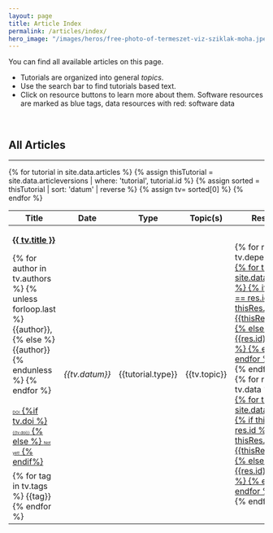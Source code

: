 ```yaml
---
layout: page
title: Article Index 
permalink: /articles/index/
hero_image: "/images/heros/free-photo-of-termeszet-viz-sziklak-moha.jpeg"
---
```



<!-- Read in dependencies for the table -->
<script src="{{site.url}}{{site.baseurl}}/assets/js/jquery-3.7.0.js"></script>  <!--Add JQuery-->
<script src="{{site.url}}{{site.baseurl}}/assets/js/jquery.dataTables.min.js"></script>
<link rel="stylesheet" type="text/css" href="{{site.url}}{{site.baseurl}}/assets/css/jquery.dataTables.min.css" />



<div class="content" markdown="1">
You can find all available articles on this page.
  
- Tutorials are organized into general *topics*. 
- Use the search bar to find tutorials based text.
- Click on resource buttons to learn more about them. Software resources are marked as blue tags, data resources with red: <span class="tag is-info">software</span> <span class="tag is-danger">data</span>

</div>

<br>

<div class="box">
  <h2 id="tutorials">All Articles</h2>
  <hr>
  <!-- Filter out the relevant tutorials-->

  <table class="display" id="my-table">
	<thead>
		<tr><th>Title</th><th>Date</th><th>Type</th><th>Topic(s)</th><th>Resources</th></tr>
	</thead>
	<tbody>
	<!-- go through all ttutorials -->
	  {% for tutorial in site.data.articles %}
		  <!-- find versions of this article -->
		{% assign thisTutorial = site.data.articleversions | where: 'tutorial', tutorial.id %}
		<!-- sort them by date and reverse, first is mot up-to-date -->
		{% assign sorted = thisTutorial | sort: 'datum' | reverse %}
		{% assign tv= sorted[0] %}
		  <tr style="min-height:200px">
			<td style="text-align: left"> 
				<div class="columns">
				<div class="column is-9">
				<a href="{{site.url}}{{site.baseurl}}/articles/{{tv.tutorial}}-{{tv.version}}.html">
				<p><strong>{{ tv.title }} </strong></p>
				</a>
				<div>
				{% for author in tv.authors %}
					{% unless forloop.last %}
						{{author}},&nbsp;
					{% else %}
						{{author}}
					{% endunless %}
				{% endfor %}
				</div>
				<p></p>
			  <div class="field is-grouped is-grouped-multiline">
			    <a href="https://doi.org/{{tv.doi}}">
					<div class="control">
						<div class="tags has-addons" style="margin-bottom:8px;flex-wrap:nowrap;padding-top:0.25rem">
							<span class="tag is-dark is-small" style="font-size:0.5rem">DOI</span>
							{%if tv.doi %}
							<span class="tag is-info is-small" style="font-size:0.5rem">{{tv.doi}}</span>
							{% else %}
							<span class="tag is-danger is-small" style="font-size:0.5rem">Not yet!</span>
							{% endif%}
						</div>
					</div>
				</a> 
				</div>
				<div class="tags">
				{% for tag in tv.tags %}
					<span class="tag is-white is-small">{{tag}}</span>
				{% endfor %}
				</div>
				</div>
				</div>
				</td>
			<td><i>{{tv.datum}}</i></td>
			<td>{{tutorial.type}}</td>
			<td>{{tv.topic}}</td>
			<td>
			  <div class="field is-grouped is-grouped-multiline">
			  {% for res in tv.dependencies%}
			  <div class="control">
				<a href="{{site.url}}{{site.baseurl}}/software/{{res.id | downcase}}.html"><div class="tags">
				  <!-- Search for the resource's long name -->
				  {% for thisRes in site.data.software %}
					<!-- If the resource is present in registry, showi it -->
					{% if thisRes.id == res.id %}
					  <!-- If there is a display name, show that, otherwise use ID -->
					  {% if thisRes.display%}
					<span class="tag is-info resourcetag">{{thisRes.display}}</span>
					  {% else %}
					<span class="tag is-info resourcetag">{{res.id}}</span>
					  {% endif %}
					{% endif %}
				  {% endfor %}
				</div></a>
			  </div>
			  {% endfor %}
			  </div>
			  <div class="field is-grouped is-grouped-multiline">
			{% for res in tv.data %}
			<div class="control">
				<a href="{{site.url}}{{site.baseurl}}/data/{{res.id | downcase}}.html"><div class="tags">
				<!-- Search for the resource's long name -->
				{% for thisRes in site.data.data %}
					<!-- If the resource is present in registry, showi it -->
					{% if thisRes.id == res.id %}
					<!-- If there is a display name, show that, otherwise use ID -->
					{% if thisRes.display%}
					<span class="tag is-danger resourcetag">{{thisRes.display}}</span>
					{% else %}
					<span class="tag is-danger resourcetag">{{res.id}}</span>
					{% endif %}
					{% endif %}
				{% endfor %}
				</div></a>
			  </div>
			  {% endfor %}
			  </div>
			</td>
		  </tr>
		{% endfor %}
	</tbody>
  </table>

<!-- </div>  close column -->
<!-- </div> close columns -->


</div> <!-- close content -->


<!-- Modification script for the data-table -->
<script>
new DataTable('#my-table');
</script>
